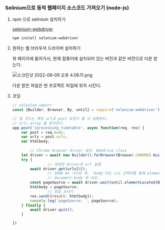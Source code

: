 
### Selinium으로 동적 웹페이지 소스코드 가져오기 (node-js)

1. npm 으로 selinium 설치하기

    
    [selenium-webdriver](https://www.npmjs.com/package/selenium-webdriver)
    
    ```bash
    npm install selenium-webdriver
    ```
    
2. 원하는 웹 브라우저 드라이버 설치하기
    
    위 페이지에 들어가서, 현재 컴퓨터에 설치되어 있는 버전과 같은 버전으로 다운 받는다.
    
    ![스크린샷 2022-09-09 오후 4.06.11.png](https://s3-us-west-2.amazonaws.com/secure.notion-static.com/80ca8de5-c424-41da-8282-dc50a32c8c0c/%E1%84%89%E1%85%B3%E1%84%8F%E1%85%B3%E1%84%85%E1%85%B5%E1%86%AB%E1%84%89%E1%85%A3%E1%86%BA_2022-09-09_%E1%84%8B%E1%85%A9%E1%84%92%E1%85%AE_4.06.11.png)
    
    다운 받은 파일은 현 프로젝트 파일에 위치 시킨다.
    
3. 코딩
    
    ```jsx
    // selenium import
    const {Builder, Browser, By, until} = require('selenium-webdriver');
    
    // 밑 코드는 해당 url로 post 요청이 올 시 실행된다.
    // urls array 를 받아온다.
    app.post('/processing_timetable', async function(req, res) {
        var post = req.body;
        var urls = post.urls;
        var htmlbody;
    		
    		// Chrome browser driver 생성. Webdrive class
        let driver = await new Builder().forBrowser(Browser.CHROME).build();
        try {
    				// 생성한 driver로 url 실행
            await driver.get(urls[0]);
    				// 1000 ms 기다린 후, 'body'라는 css 선택자를 통해 element를 가져온다.
    				// document.body 와 비슷.
            const pageSource = await driver.wait(until.elementLocated(By.css('body')), 1000).getAttribute('innerHTML');
            htmlbody = pageSource;
    				// 응답 보내기
            res.send({result: htmlbody});
            console.log('pageSource: ', pageSource);
        } finally {
            await driver.quit();
        }
    
    })
    ```
